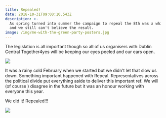 ```yaml
---
title: Repealed!
date: 2018-10-31T09:00:10.543Z
description: >-
  As spring turned into summer the campaign to repeal the 8th was a whirlwind
  and we still can't believe the result.
image: /img/me-with-the-green-party-posters.jpg
---
```

The legislation is all important though so all of us organisers with Dublin Central Together4yes will be keeping our eyes peeled and our ears open. 

![](/img/me-leading-a-huge-group-of-canvassers-in-cabra.jpg)

It was a rainy cold February when we started but we didn't let that slow us down. Something important happened with Repeal. Representatives across the political divide put everything aside to deliver this important ref. We will (of course ) disagree in the future but it was an honour working with everyone this year.

We did it! Repealed!!!

![](/img/yet-another-canvas.jpg)
